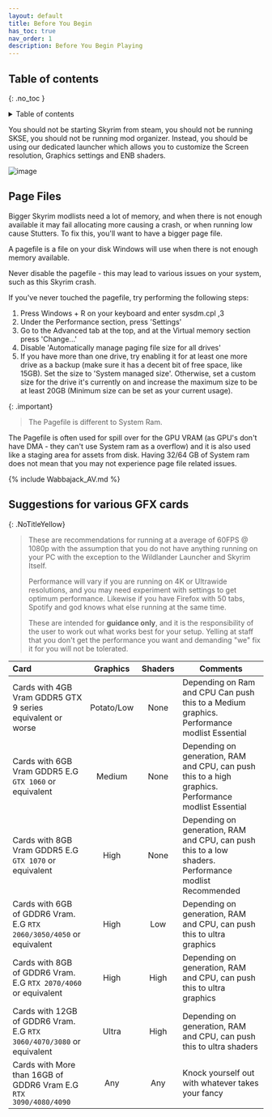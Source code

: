 ```yaml
---
layout: default
title: Before You Begin
has_toc: true
nav_order: 1
description: Before You Begin Playing
---
```


## Table of contents
{: .no_toc }
<details markdown="block">
  <summary>
    Table of contents
  </summary>
  {: .text-delta }
1. TOC
{:toc}
</details>


You should not be starting Skyrim from steam, you should not be running SKSE, you should not be running mod organizer.  Instead, you should be using our dedicated launcher which allows you to customize the Screen resolution, Graphics settings and ENB shaders.

![image](https://user-images.githubusercontent.com/26418143/156929221-ffad3b5a-3ff2-4ce8-ab34-051760b33e50.png)

## Page Files

Bigger Skyrim modlists need a lot of memory, and when there is not enough available it may fail allocating more causing a crash, or when running low cause Stutters. To fix this, you'll want to have a bigger page file.

A pagefile is a file on your disk Windows will use when there is not enough memory available.

Never disable the pagefile - this may lead to various issues on your system, such as this Skyrim crash.

If you've never touched the pagefile, try performing the following steps:
1. Press Windows + R on your keyboard and enter sysdm.cpl ,3
2. Under the Performance section, press 'Settings'
3. Go to the Advanced tab at the top, and at the Virtual memory section press 'Change...'
4. Disable 'Automatically manage paging file size for all drives'
5. If you have more than one drive, try enabling it for at least one more drive as a backup (make sure it has a decent bit of free space, like 15GB). Set the size to 'System managed size'.
Otherwise, set a custom size for the drive it's currently on and increase the maximum size to be at least 20GB (Minimum size can be set as your current usage).

{: .important} 
> The Pagefile is different to System Ram.

The Pagefile is often used for spill over for the GPU VRAM (as GPU's don't have DMA - they can't use System ram as a overflow) and it is also used like a staging area for assets from disk. Having 32/64 GB of System ram does not mean that you may not experience page file related issues.


{% include Wabbajack_AV.md %}


## Suggestions for various GFX cards


{: .NoTitleYellow}
> These are recommendations for running at a average of 60FPS @ 1080p with the assumption that you do not have anything running on your PC with the exception to the Wildlander Launcher and Skyrim Itself.
> 
> Performance will vary if you are running on 4K or Ultrawide resolutions, and you may need experiment with settings to get optimum performance. Likewise if you have Firefox with 50 tabs, Spotify and god knows what else running at the same time. 
>
> These are intended for **guidance only**, and it is the responsibility of the user to work out what works best for your setup. Yelling at staff that you don't get the performance you want and demanding "we" fix it for you will not be tolerated.


| Card        | Graphics        | Shaders | Comments |
|:-------------|:------------------:|:------:|------|
| Cards with 4GB Vram GDDR5 GTX 9 series equivalent or worse | Potato/Low | None  | Depending on Ram and CPU Can push this to a Medium graphics. Performance modlist Essential|
| Cards with 6GB Vram GDDR5 E.G `GTX 1060` or equivalent | Medium | None | Depending on generation, RAM and CPU, can push this to a high graphics. Performance modlist Essential|
| Cards with 8GB Vram GDDR5 E.G `GTX 1070` or equivalent | High | None | Depending on generation, RAM and CPU, can push this to a low shaders. Performance modlist Recommended |
| Cards with 6GB of GDDR6 Vram. E.G `RTX 2060/3050/4050` or equivalent | High | Low | Depending on generation, RAM and CPU, can push this to ultra graphics |
| Cards with 8GB of GDDR6 Vram. E.G `RTX 2070/4060` or equivalent | High | High | Depending on generation, RAM and CPU, can push this to ultra graphics |
| Cards with 12GB of GDDR6 Vram. E.G `RTX 3060/4070/3080` or equivalent | Ultra | High | Depending on generation, RAM and CPU, can push this to ultra shaders |
| Cards with More than 16GB of GDDR6 Vram E.G `RTX 3090/4080/4090` | Any | Any | Knock yourself out with whatever takes your fancy |

